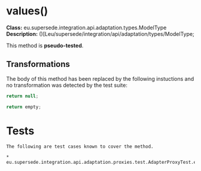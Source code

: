# values()

**Class:** eu.supersede.integration.api.adaptation.types.ModelType
**Description:** ()[Leu/supersede/integration/api/adaptation/types/ModelType;

This method is **pseudo-tested**.


## Transformations


The body of this method has been replaced by the following instuctions and no transformation was detected by the test suite:

```Java
return null;
```

```Java
return empty;
```




# Tests
    The following are test cases known to cover the method.

    * eu.supersede.integration.api.adaptation.proxies.test.AdapterProxyTest.eu.supersede.integration.api.adaptation.proxies.test.AdapterProxyTest 

